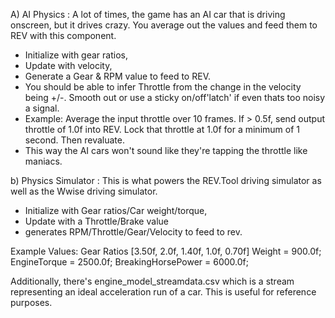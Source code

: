 A) AI Physics :  A lot of times, the game has an AI car that is driving onscreen, but it drives crazy. You average out the values and feed them to REV with this component.
- Initialize with gear ratios, 
- Update with velocity, 
- Generate a Gear & RPM value to feed to REV.
- You should be able to infer Throttle from the change in the velocity being +/-. Smooth out or use a sticky on/off'latch' if even thats too noisy a signal.
- Example: Average the input throttle over 10 frames. If > 0.5f, send output throttle of 1.0f into REV. Lock that throttle at 1.0f for a minimum of 1 second. Then revaluate.
- This way the AI cars won't sound like they're tapping the throttle like maniacs.

b) Physics Simulator : This is what powers the REV.Tool driving simulator as well as the Wwise driving simulator.
- Initialize with Gear ratios/Car weight/torque, 
- Update with a Throttle/Brake value 
- generates RPM/Throttle/Gear/Velocity to feed to rev.

Example Values:
	Gear Ratios [3.50f, 2.0f, 1.40f, 1.0f, 0.70f]
	Weight = 900.0f;
    EngineTorque = 2500.0f;
	BreakingHorsePower = 6000.0f;

Additionally, there's engine_model_streamdata.csv which is a stream representing an ideal acceleration run of a car. 
This is useful for reference purposes.
